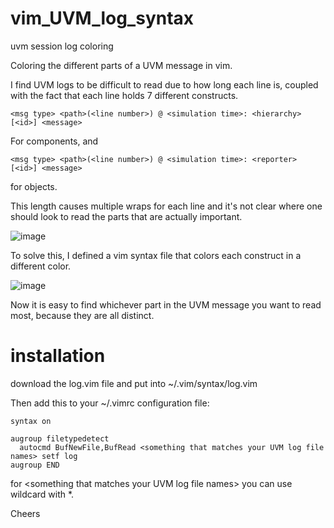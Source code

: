 # vim_UVM_log_syntax

uvm session log coloring

Coloring the different parts of a UVM message in vim.

I find UVM logs to be difficult to read due to how long each line is, coupled with the fact that each line holds 7 different constructs.

```<msg type> <path>(<line number>) @ <simulation time>: <hierarchy> [<id>] <message>```

For components, and

```<msg type> <path>(<line number>) @ <simulation time>: <reporter> [<id>] <message>```

for objects.

This length causes multiple wraps for each line and it's not clear where one should look to read the parts that are actually important.

![image](https://user-images.githubusercontent.com/22510874/179869700-72a1930a-7816-4128-8ec6-06705b63161a.png)

To solve this, I defined a vim syntax file that colors each construct in a different color.

![image](https://user-images.githubusercontent.com/22510874/179869653-f1dad225-6bac-474b-982b-6a40ddb6859a.png)

Now it is easy to find whichever part in the UVM message you want to read most, because they are all distinct.

# installation
download the log.vim file and put into ~/.vim/syntax/log.vim

Then add this to your ~/.vimrc configuration file:

```
syntax on

augroup filetypedetect
  autocmd BufNewFile,BufRead <something that matches your UVM log file names> setf log 
augroup END
```
for \<something that matches your UVM log file names> you can use wildcard with *.

  
Cheers
